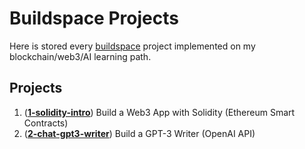# Buildspace Projects

Here is stored every [buildspace](https://buildspace.so/) project implemented on my blockchain/web3/AI learning path.

## Projects

1. ([**1-solidity-intro**](1-solidity-intro/README.md)) Build a Web3 App with Solidity (Ethereum Smart Contracts)
2. ([**2-chat-gpt3-writer**](2-chat-gpt3-writer/README.md)) Build a GPT-3 Writer (OpenAI API)
